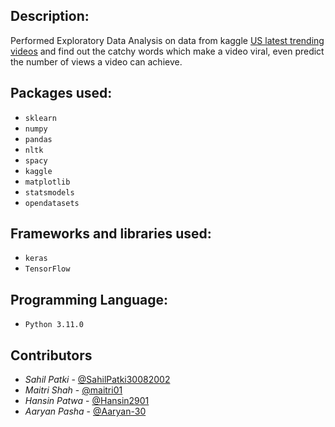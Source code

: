 ## Description:
Performed Exploratory Data Analysis on data from kaggle [US latest trending videos](https://www.kaggle.com/datasets/rsrishav/youtube-trending-video-dataset?select=IN_youtube_trending_data.csv) and find out the catchy words which make a video viral, even predict the number of views a video can achieve. 

## Packages used:
- `sklearn`
- `numpy`
- `pandas`
- `nltk`
- `spacy`
- `kaggle`
- `matplotlib`
- `statsmodels`
- `opendatasets` 

## Frameworks and libraries used:
- `keras`
- `TensorFlow`

## Programming Language:
- `Python 3.11.0` 

## Contributors
- *Sahil Patki* - [@SahilPatki30082002](https://github.com/sahilpatki30082002)
- *Maitri Shah* - [@maitri01](https://github.com/maitri01)
- *Hansin Patwa* - [@Hansin2901](https://github.com/Hansin2901)
- *Aaryan Pasha* - [@Aaryan-30](https://github.com/Aaryan-30)
